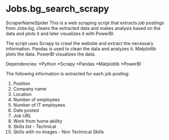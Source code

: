 # Jobs.bg_search_scrapy

ScraperNameSpider
This is a web scraping script that extracts job postings from Jobs.bg, cleans the extracted data and makes analysis based on the data and plots it and later visualizes it with PowerBI. 

The script uses Scrapy to crawl the website and extract the necessary information.
Pandas is used to clean the data and analyzes it.
Matplotlib plots the data.
PowerBI visualizes the data.


Dependencies:
  *Python
  *Scrapy
  *Pandas
  *Matplotlib
  *PowerBI

The following information is extracted for each job posting:

1. Position
2. Company name
3. Location
4. Number of employees
5. Number of IT employees
6. Date posted
7. Job URL
8. Work from home ability
9. Skills list - Technical
10. Skills with no images - Non Technical Skills


